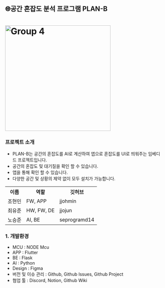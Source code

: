 <h2>🌐공간 혼잡도 분석 프로그램 PLAN-B<h1>
<img width="340" alt="Group 4" src="https://github.com/Project-Plan-B/demo-repository/assets/126962344/bf9c877e-fdcf-49d2-a2af-99b466f4ac05">
<h3>프로젝트 소개</h3>
<ul>
  <li>PLAN-B는 공간의 혼잡도를 AI로 계산하여 앱으로 혼잡도를 UI로 띄워주는 임베디드 프로젝트입니다.</li>
  <li>공간의 혼잡도 및 대기질을 확인 할 수 있습니다.</li>
  <li>앱을 통해 확인 할 수 있습니다.</li>
  <li>다양한 공간 및 상황의 제약 없이 모두 설치가 가능합니다.</li>
</ul>
  <table>
    <tr>
      <th scope="col">이름</td>
      <th scope="col">역할</td>
      <th scope="col">깃허브</td>
    </tr>
    <tr>
      <td>조현민</td>
      <td>FW, APP</td>
      <td>jjohmin</td>
    </tr>
    <tr>
      <td>최유준</td>
      <td>HW, FW, DE</td>
      <td>jjojun</td>
    </tr>
    <tr>
      <td>노승준</td>
      <td>AI, BE</td>
      <td>seprogramd14</td>
    </tr>
  </table>
<h3>1. 개발환경</h3>
<ul>
  <li>MCU : NODE Mcu</li>
  <li>APP : Flutter</li>
  <li>BE : Flask</li>
  <li>AI : Python</li>
  <li>Design : Figma</li>
  <li>버전 및 이슈 관리 : Github, Github Issues, Github Project</li>
  <li>협업 툴 : Discord, Notion, Github Wiki</li>
</ul>
